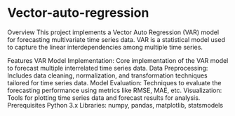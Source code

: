# Vector-auto-regression

Overview
This project implements a Vector Auto Regression (VAR) model for forecasting multivariate time series data. VAR is a statistical model used to capture the linear interdependencies among multiple time series.

Features
VAR Model Implementation: Core implementation of the VAR model to forecast multiple interrelated time series data.
Data Preprocessing: Includes data cleaning, normalization, and transformation techniques tailored for time series data.
Model Evaluation: Techniques to evaluate the forecasting performance using metrics like RMSE, MAE, etc.
Visualization: Tools for plotting time series data and forecast results for analysis.
Prerequisites
Python 3.x
Libraries: numpy, pandas, matplotlib, statsmodels
